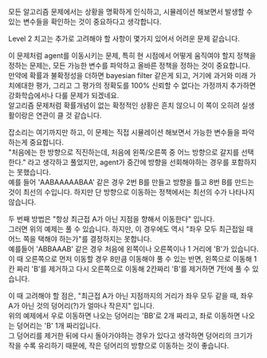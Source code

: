 모든 알고리즘 문제에서는 상황을 명확하게 인식하고, 시뮬레이션 해보면서 발생할 수 있는 변수들을 확인하는 것이 중요하다고 생각합니다.

Level 2 치고는 추가로 고려해야 할 사항이 몇가지 있어서 어려운 문제 같습니다.

이 문제처럼 agent를 이동시키는 문제, 특히 현 시점에서 어떻게 움직여야 할지 정책을 정하는 문제는, 모든 가능한 변수를 파악하고 올바른 정책을 정하는 것이 중요합니다.  
만약에 확률과 불확정성을 더하면 bayesian filter 같은게 되고, 거기에 과거와 미래 가치에대한 평가, 그리고 그 평가의 정확도를 100% 신뢰할 수 없다는 가정까지 추가하면 강화학습에서나 다룰 문제가 되겠네요.  
알고리즘 문제처럼 확률개념이 없는 확정적인 상황은 흔치 않으니 이 쪽이 오히려 실생활이랑은 연관이 클 것 같습니다.

잡소리는 여기까지만 하고, 이 문제는 직접 시뮬레이션 해보면서 가능한 변수들을 파악하는게 중요합니다.  
"처음에는 한 방향으로 직진하는데, 처음에 왼쪽/오른쪽 중 어느 방향으로 갈지를 선택한다." 라고 생각하고 풀었지만, agent가 중간에 방향을 선회해야하는 경우를 포함하지는 못했습니다.  
예를 들어 'AABAAAAABAA' 같은 경우 2번 B를 만들고 방향을 틀고 8번 B를 만드는 것이 최선의 수입니다. 하지만 단 방향으로 이동하는 정책에서는 최선의 수가 나타나지 않습니다.

두 번째 방법은 "항상 최근접 A가 아닌 지점을 향해서 이동한다" 입니다.  
그러면 위의 예제는 풀 수 있습니다. 하지만, 이 경우에도 역시 "좌우 모두 최근접일 때 어느 쪽을 택해야 하는가"를 결정하지는 못합니다.  
예를들어 'ABBAAAB' 같은 경우 처음에 왼쪽이나 오른쪽이나 1 거리에 'B'가 있습니다.  
이 때 오른쪽으로 먼저 이동할 경우 8만큼 이동해야 풀 수 있는 반면, 왼쪽으로 이동해 1칸 짜리 'B'를 제거하고 다시 오른쪽으로 이동해 2칸짜리 'B'를 제거하면 7턴에 풀 수 있습니다.  

이 때 고려해야 할 점은, "최근접 A가 아닌 지점까지의 거리가 좌우 모두 같을 때, 좌우 A가 아닌 것의 덩어리(?)가 얼마나 작은지" 입니다.  
위의 예제에서 우로 이동하면 나오는 덩어리는 'BB'로 2개 짜리고, 좌로 이동하면 나오는 덩어리는 'B' 1개 짜리입니다.  
그 덩어리를 제거한 뒤에 다시 돌아가야하는 경우가 있다고 생각하면 덩어리의 크기가 작을 수록 유리하기 때문에, 작은 덩어리의 방향으로 이동하는 것이 좋습니다.
